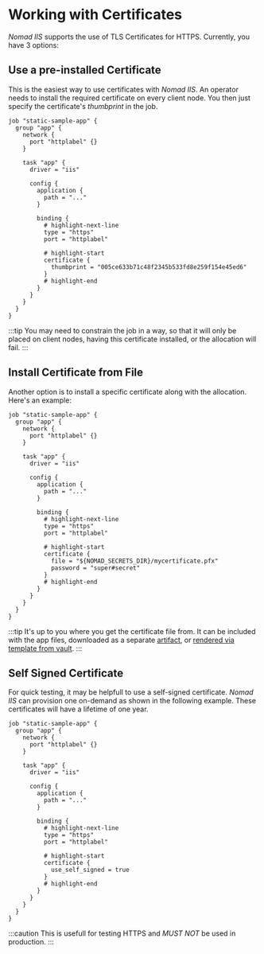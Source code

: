 # Working with Certificates

*Nomad IIS* supports the use of TLS Certificates for HTTPS. Currently, you have 3 options:

## Use a pre-installed Certificate

This is the easiest way to use certificates with *Nomad IIS*. An operator needs to install the required certificate on every client node.
You then just specify the certificate's *thumbprint* in the job.

```hcl
job "static-sample-app" {
  group "app" {
    network {
      port "httplabel" {}
    }

    task "app" {
      driver = "iis"

      config {
        application {
          path = "..."
        }
    
        binding {
          # highlight-next-line
          type = "https"
          port = "httplabel"
          
          # highlight-start
          certificate {
            thumbprint = "005ce633b71c48f2345b533fd8e259f154e45ed6"
          }
          # highlight-end
        }
      }
    }
  }
}
```

:::tip
You may need to constrain the job in a way, so that it will only be placed on client nodes, having this certificate installed, or the allocation will fail.
:::

## Install Certificate from File

Another option is to install a specific certificate along with the allocation. Here's an example:

```hcl
job "static-sample-app" {
  group "app" {
    network {
      port "httplabel" {}
    }

    task "app" {
      driver = "iis"

      config {
        application {
          path = "..."
        }
    
        binding {
          # highlight-next-line
          type = "https"
          port = "httplabel"
          
          # highlight-start
          certificate {
            file = "${NOMAD_SECRETS_DIR}/mycertificate.pfx"
            password = "super#secret"
          }
          # highlight-end
        }
      }
    }
  }
}
```

:::tip
It's up to you where you get the certificate file from. It can be included with the app files, downloaded as a separate [artifact](https://developer.hashicorp.com/nomad/docs/job-specification/artifact), or [rendered via template from vault](https://developer.hashicorp.com/nomad/docs/job-specification/template#vault-integration).
:::

## Self Signed Certificate

For quick testing, it may be helpfull to use a self-signed certificate.
*Nomad IIS* can provision one on-demand as shown in the following example.
These certificates will have a lifetime of one year.

```hcl
job "static-sample-app" {
  group "app" {
    network {
      port "httplabel" {}
    }

    task "app" {
      driver = "iis"

      config {
        application {
          path = "..."
        }
    
        binding {
          # highlight-next-line
          type = "https"
          port = "httplabel"
          
          # highlight-start
          certificate {
            use_self_signed = true
          }
          # highlight-end
        }
      }
    }
  }
}
```

:::caution
This is usefull for testing HTTPS and *MUST NOT* be used in production.
:::

